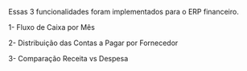 Essas 3 funcionalidades foram implementados para o ERP financeiro.

1- Fluxo de Caixa por Mês

2- Distribuição das Contas a Pagar por Fornecedor

3- Comparação Receita vs Despesa
